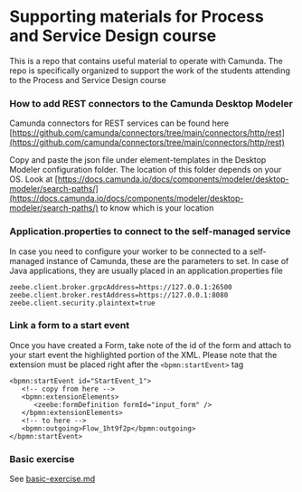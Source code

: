 # Supporting materials for Process and Service Design course

This is a repo that contains useful material to operate with Camunda. The repo is specifically organized to support the work of the students attending to the Process and Service Design course


### How to add REST connectors to the Camunda Desktop Modeler

Camunda connectors for REST services can be found here [https://github.com/camunda/connectors/tree/main/connectors/http/rest](https://github.com/camunda/connectors/tree/main/connectors/http/rest)

Copy and paste the json file under element-templates in the Desktop Modeler configuration folder. The location of this folder depends on your OS. Look at [https://docs.camunda.io/docs/components/modeler/desktop-modeler/search-paths/](https://docs.camunda.io/docs/components/modeler/desktop-modeler/search-paths/) to know which is your location


### Application.properties to connect to the self-managed service

In case you need to configure your worker to be connected to a self-managed instance of Camunda, these are the parameters to set. In case of Java applications, they are usually placed in an application.properties file

```
zeebe.client.broker.grpcAddress=https://127.0.0.1:26500
zeebe.client.broker.restAddress=https://127.0.0.1:8080
zeebe.client.security.plaintext=true
```

### Link a form to a start event

Once you have created a Form, take note of the id of the form and attach to your start event the highlighted portion of the XML. Please note that the extension must be placed right after the ``<bpmn:startEvent>`` tag
```
<bpmn:startEvent id="StartEvent_1">
   <!-- copy from here -->
   <bpmn:extensionElements>
      <zeebe:formDefinition formId="input_form" />
   </bpmn:extensionElements>
   <!-- to here -->
   <bpmn:outgoing>Flow_1ht9f2p</bpmn:outgoing>
</bpmn:startEvent>
```

### Basic exercise

See [basic-exercise.md](basic-exercise.md)
